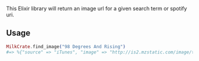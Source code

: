 This Elixir library will return an image url for a given search term or spotify uri.
 
## Usage

```elixir
MilkCrate.find_image("98 Degrees And Rising")
#=> %{"source" => "iTunes", "image" => "http://is2.mzstatic.com/image/thumb/Music/v4/2e/4c/d0/2e4cd0cd-a9a3-b1ec-51f7-5cee8e75bf01/source/500x500bb.jpg"}
```
